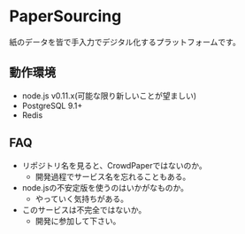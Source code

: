 # PaperSourcing
紙のデータを皆で手入力でデジタル化するプラットフォームです。

## 動作環境
* node.js v0.11.x(可能な限り新しいことが望ましい)
* PostgreSQL 9.1+
* Redis

## FAQ
* リポジトリ名を見ると、CrowdPaperではないのか。
    * 開発過程でサービス名を忘れることもある。
* node.jsの不安定版を使うのはいかがなものか。
    * やっていく気持ちがある。
* このサービスは不完全ではないか。
    * 開発に参加して下さい。

